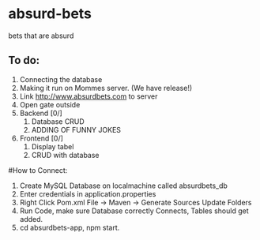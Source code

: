 # absurd-bets
bets that are absurd



## To do:

   1. Connecting the database
   2. Making it run on Mommes server. (We have release!)
   3. Link http://www.absurdbets.com to server
   4. Open gate outside
   5. Backend [0/]
      1. Database CRUD
      2. ADDING OF FUNNY JOKES
   6. Frontend [0/]
      1. Display tabel
      2. CRUD with database



#How to Connect:
1. Create MySQL Database on localmachine called absurdbets_db
2. Enter credentials in application.properties
3. Right Click Pom.xml File -> Maven -> Generate Sources Update Folders
4. Run Code, make sure Database correctly Connects, Tables should get added.
5. cd absurdbets-app, npm start.
